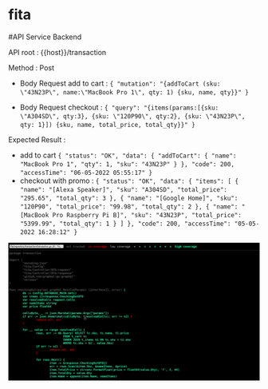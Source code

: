 # fita

#API Service Backend

API root :
{{host}}/transaction

Method :
Post

- Body Request add to cart :
  `{
      "mutation": "{addToCart (sku: \"43N23P\", name:\"MacBook Pro 1\", qty: 1) {sku, name, qty}}"
  }`

- Body Request checkout :
  `{
      "query": "{items(params:[{sku: \"A304SD\", qty:3}, {sku: \"120P90\", qty:2}, {sku: \"43N23P\", qty: 1}]) {sku, name, total_price, total_qty}}"
  }`

Expected Result :
- add to cart
  `{
  "status": "OK",
  "data": {
  "addToCart": {
  "name": "MacBook Pro 1",
  "qty": 1,
  "sku": "43N23P"
  }
  },
  "code": 200,
  "accessTime": "06-05-2022 05:55:17"
  }`
- checkout with promo :
  `{
  "status": "OK",
  "data": {
  "items": [
  {
  "name": "[Alexa Speaker]",
  "sku": "A304SD",
  "total_price": "295.65",
  "total_qty": 3
  },
  {
  "name": "[Google Home]",
  "sku": "120P90",
  "total_price": "99.98",
  "total_qty": 2
  },
  {
  "name": "[MacBook Pro Raspberry Pi B]",
  "sku": "43N23P",
  "total_price": "5399.99",
  "total_qty": 1
  }
  ]
  },
  "code": 200,
  "accessTime": "05-05-2022 16:28:12"
  }`

![img.png](img.png)
